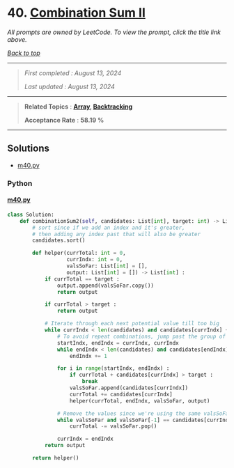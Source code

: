 # 40. [Combination Sum II](<https://leetcode.com/problems/combination-sum-ii>)

*All prompts are owned by LeetCode. To view the prompt, click the title link above.*

*[Back to top](<../README.md>)*

------

> *First completed : August 13, 2024*
>
> *Last updated : August 13, 2024*

------

> **Related Topics** : **[Array](<by_topic/Array.md>), [Backtracking](<by_topic/Backtracking.md>)**
>
> **Acceptance Rate** : **58.19 %**

------

## Solutions

- [m40.py](<../my-submissions/m40.py>)
### Python
#### [m40.py](<../my-submissions/m40.py>)
```Python
class Solution:
    def combinationSum2(self, candidates: List[int], target: int) -> List[List[int]]:
        # sort since if we add an index and it's greater,
        # then adding any index past that will also be greater
        candidates.sort()

        def helper(currTotal: int = 0,
                   currIndx: int = 0, 
                   valsSoFar: List[int] = [],
                   output: List[int] = []) -> List[int] :
            if currTotal == target :
                output.append(valsSoFar.copy())
                return output

            if currTotal > target :
                return output

            # Iterate through each next potential value till too big
            while currIndx < len(candidates) and candidates[currIndx] + currTotal <= target :
                # To avoid repeat combinations, jump past the group of same values
                startIndx, endIndx = currIndx, currIndx
                while endIndx < len(candidates) and candidates[endIndx] == candidates[startIndx] :
                    endIndx += 1

                for i in range(startIndx, endIndx) :
                    if currTotal + candidates[currIndx] > target :
                        break
                    valsSoFar.append(candidates[currIndx])
                    currTotal += candidates[currIndx]
                    helper(currTotal, endIndx, valsSoFar, output)

                # Remove the values since we're using the same valsSoFar pointer
                while valsSoFar and valsSoFar[-1] == candidates[currIndx] :
                    currTotal -= valsSoFar.pop()

                currIndx = endIndx
            return output

        return helper()

```

